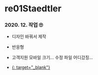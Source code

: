 # re01Staedtler

### 2020. 12. 작업 🙄

* 디자인 바꿔서 제작
* 반응형
* 고객지원 모바일 크기... 수정 파일 어디갔징...

* <a href="https://ooonga.github.io/re01Staedtler/index.html" target="_blank"/>{: target="_blank"}
